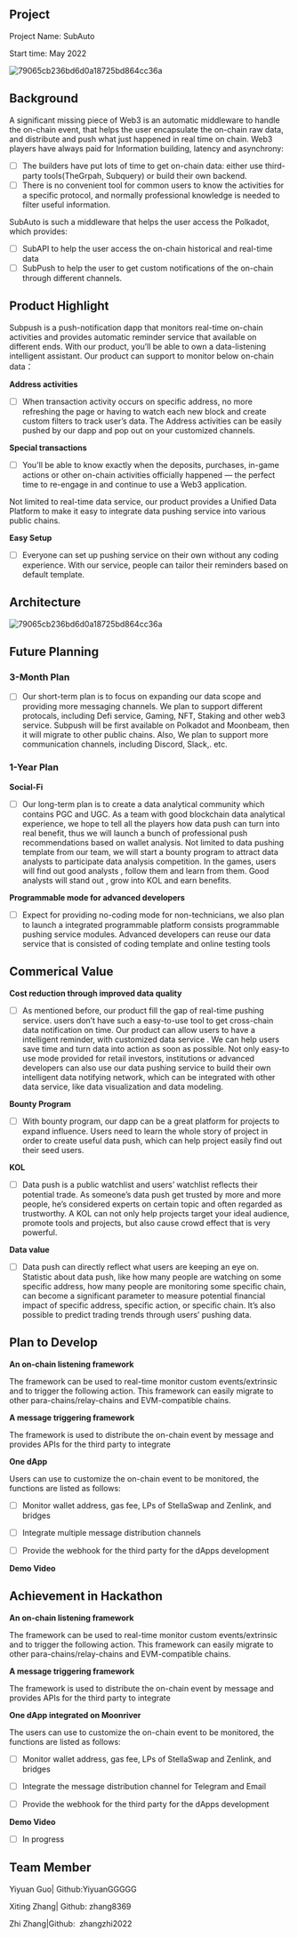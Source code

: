 
## Project

Project Name: SubAuto

Start time: May 2022

![79065cb236bd6d0a18725bd864cc36a](https://raw.githubusercontent.com/bianyunjian/sub-push/main/src/assets/readme1.png)

## Background

A significant missing piece of Web3 is an automatic middleware to handle the on-chain event, that helps the user encapsulate the on-chain raw data, and distribute and push what just happened in real time on chain. Web3 players have always paid for Information building, latency and asynchrony:

  - [ ] The builders have put lots of time to get on-chain data: either use third-party tools(TheGrpah, Subquery) or build their own backend.
  - [ ] There is no convenient tool for common users to know the activities for a specific protocol, and normally professional knowledge is needed to filter useful information.

SubAuto is such a middleware that helps the user access the Polkadot, which provides:
  - [ ]  SubAPI to help the user access the on-chain historical and real-time data
  - [ ] SubPush to help the user to get custom notifications of the on-chain through different channels.

## Product Highlight

Subpush is a push-notification dapp that monitors real-time on-chain activities and provides automatic reminder service that available on different ends.
With our product, you’ll be able to own a data-listening intelligent assistant. Our product can support to monitor below on-chain data：

**Address activities** 

  - [ ]  When transaction activity occurs on specific address, no more refreshing the page or having to watch each new block and create custom filters to track user’s data. The Address activities can be easily pushed by our dapp and pop out on your customized channels.

**Special transactions** 

  - [ ]  You'll be able to know exactly when the deposits, purchases, in-game actions or other on-chain activities officially happened — the perfect time to re-engage in and continue to use a Web3 application.

Not limited to real-time data service, our product provides a Unified Data Platform to make it easy to integrate data pushing service into various public chains.

**Easy Setup**

  - [ ] Everyone can set up pushing service on their own without any coding experience. With our service, people can tailor their reminders based on default template.

## Architecture
![79065cb236bd6d0a18725bd864cc36a](https://raw.githubusercontent.com/bianyunjian/sub-push/main/src/assets/readme2.png)



## Future Planning
### 3-Month Plan
  - [ ] Our short-term plan is to focus on expanding our data scope and providing more messaging channels. We plan to support different protocals, including Defi service, Gaming, NFT, Staking and other web3 service. Subpush will be first available on Polkadot and Moonbeam, then it will migrate to other public chains. Also, We plan to support more communication channels, including Discord, Slack,. etc.

### 1-Year Plan
**Social-Fi**

  - [ ] Our long-term plan is to create a data analytical community which contains PGC and UGC.  As a team with good blockchain data analytical experience, we hope to tell all the players how data push can turn into real benefit, thus we will launch a bunch of professional push recommendations based on wallet analysis.
Not limited to data pushing template from our team, we will start a bounty program to attract data analysts to participate data analysis competition. In the games, users will find out good analysts , follow them and learn from them. Good analysts will stand out , grow into KOL and earn benefits.

**Programmable mode for advanced developers**

  - [ ]  Expect for providing no-coding mode for non-technicians, we also plan to launch a  integrated programmable platform consists programmable pushing service modules. Advanced developers can reuse our data service that is consisted of coding template and online testing tools

## Commerical Value

**Cost reduction through improved data quality**

  - [ ]  As mentioned before, our product fill the gap of real-time pushing service. users don’t have such a easy-to-use tool to get cross-chain data notification on time. Our product can allow users to have a intelligent reminder, with customized data service . We can help users save time and turn data into action as soon as possible.
Not only easy-to use mode provided for retail investors, institutions or advanced developers can also use our data pushing service to build their own intelligent data notifying network, which can be integrated with other data service, like data visualization and data modeling.

**Bounty Program**

  - [ ] With bounty program, our dapp can be a great platform for projects to expand influence. Users need to learn the whole story of project in order to create useful data push, which can help project easily find out their seed users.

**KOL**

  - [ ] Data push is a public watchlist and users’ watchlist reflects their potential trade. As someone’s data push get trusted by more and more people, he’s considered experts on certain topic and often regarded as trustworthy. A KOL can not only help projects target your ideal audience, promote tools and projects, but also cause crowd effect that is very powerful.

**Data value**

  - [ ] Data push can directly reflect what users are keeping an eye on. Statistic about data push, like how many people are watching on some specific address, how many people are monitoring some specific chain, can become a significant parameter to measure potential financial impact of specific address, specific action, or specific chain. It’s also possible to predict trading trends through users’ pushing data. 

## Plan to Develop
**An on-chain listening framework**

The framework can be used to real-time monitor custom events/extrinsic and to trigger the following action. This framework can easily migrate to other para-chains/relay-chains and EVM-compatible chains. 

**A message triggering framework**

The framework is used to distribute the on-chain event by message and provides APIs for the third party to integrate

**One dApp**

Users can use to customize the on-chain event to be monitored, the functions are listed as follows: 
 - [ ] Monitor wallet address, gas fee, LPs of StellaSwap and Zenlink, and bridges
 
 - [ ] Integrate multiple message distribution channels

 - [ ] Provide the webhook for the third party for the dApps development 

**Demo Video**

## Achievement in Hackathon


**An on-chain listening framework**

The framework can be used to real-time monitor custom events/extrinsic and to trigger the following action. This framework can easily migrate to other para-chains/relay-chains and EVM-compatible chains. 

**A message triggering framework**

The framework is used to distribute the on-chain event by message and provides APIs for the third party to integrate

**One dApp integrated on Moonriver**

The users can use to customize the on-chain event to be monitored, the functions are listed as follows: 
 - [ ] Monitor wallet address, gas fee, LPs of StellaSwap and Zenlink, and bridges
 
 - [ ] Integrate the message distribution channel for Telegram and Email

 - [ ] Provide the webhook for the third party for the dApps development 

**Demo Video**
 - [ ] In progress


## Team Member

Yiyuan Guo| Github:YiyuanGGGGG

Xiting Zhang| Github: zhang8369

Zhi Zhang|Github:  zhangzhi2022